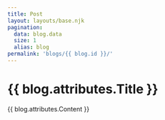 ```yaml
---
title: Post
layout: layouts/base.njk
pagination:
  data: blog.data
  size: 1
  alias: blog
permalink: 'blogs/{{ blog.id }}/'
---
```


# {{ blog.attributes.Title }}

{{ blog.attributes.Content }}

